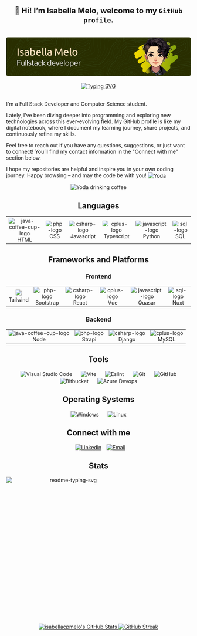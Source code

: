 <!-- @format -->

## <div align="center"> 👋 Hi! I’m Isabella Melo, welcome to my `GitHub profile`.</div>

<br>

<div align="center">
  <img alt="Github Header" src="assets/img/github-profile-header.png"/>
</div>

<br>

<div align="center">
  <a href="https://git.io/typing-svg"><img src="https://readme-typing-svg.herokuapp.com?font=Fira+Code&size=21&duration=4997&pause=1000&color=90B103&background=A4A4A400&width=435&lines=console.log(%22Hello+World!%22);print(%22Hello+World!%22)" alt="Typing SVG" /></a>
</div>

<br>

 <p>I'm a Full Stack Developer and Computer Science student.</p>
 <p>Lately, I’ve been diving deeper into programming and exploring new technologies across this ever-evolving field. My GitHub profile is like my digital notebook, where I document my learning journey, share projects, and continuously refine my skills.</p>
 <p>Feel free to reach out if you have any questions, suggestions, or just want to connect! You’ll find my contact information in the "Connect with me" section below.</p>
 <p>I hope my repositories are helpful and inspire you in your own coding journey. Happy browsing – and may the code be with you!</strong> <img align="center" alt="Yoda" width="30px" src="https://img.icons8.com/nolan/64/darth-vader.png"/></p>

<div align="center">
 <img alt="Yoda drinking coffee" width="150px" src="assets/img/yoda.gif"/>
</div>

## <div align="center">Languages</div>

  <div>
    <table align="center">
    <tr>
        <td align="center">
             <img style="width: 90%; max-width: 300px;" src="https://img.icons8.com/?size=100&id=20909&format=png&color=000000" 
             alt="java-coffee-cup-logo"/>
            <br>HTML 
        </td>
        <td align="center">
            <img style="width: 90%; max-width: 300px;" src="https://img.icons8.com/?size=100&id=21278&format=png&color=000000" alt="php-logo"/>
            <br>CSS
        </td>
        <td align="center">
            <img  style="width: 90%; max-width: 300px;"src="https://img.icons8.com/?size=100&id=108784&format=png&color=000000" alt="csharp-logo"/>
            <br>Javascript
        </td>
       <td align="center">
            <img  style="width: 90%; max-width: 300px;" src="https://img.icons8.com/?size=100&id=uJM6fQYqDaZK&format=png&color=000000" alt="cplus-logo"/>
            <br>Typescript
        </td>
        <td align="center">
            <img  style="width: 90%; max-width: 300px;" src="https://img.icons8.com/?size=100&id=13441&format=png&color=000000" alt="javascript-logo"/>
            <br>Python
        </td>
         </td>
        <td align="center">
            <img  style="width: 90%; max-width: 300px;" src="https://img.icons8.com/?size=100&id=q2EvWWP24C1j&format=png&color=000000" alt="sql-logo"/>
            <br>SQL
        </td>
    </tr>
  </table>
  </div>

## <div align="center">Frameworks and Platforms</div>

### <div align="center">Frontend</div>

<div>
    <table align="center">
    <tr>
        <td align="center">
             <img style="width: 90%; max-width: 300px;" src="https://img.icons8.com/?size=100&id=CIAZz2CYc6Kc&format=png&color=000000"/>
            <br>Tailwind 
        </td>
        <td align="center">
            <img style="width: 90%; max-width: 300px;" src="https://img.icons8.com/?size=100&id=84710&format=png&color=000000" alt="php-logo"/>
            <br>Bootstrap
        </td>
        <td align="center">
            <img  style="width: 90%; max-width: 300px;"src="https://img.icons8.com/?size=100&id=asWSSTBrDlTW&format=png&color=000000" alt="csharp-logo"/>
            <br>React
        </td>
       <td align="center">
            <img  style="width: 90%; max-width: 300px;" src="https://img.icons8.com/?size=100&id=dzfo6UeXW9h7&format=png&color=000000" alt="cplus-logo"/>
            <br>Vue
        </td>
        <td align="center">
            <img  style="width: 90%; max-width: 100px;" src="https://cdn.jsdelivr.net/gh/devicons/devicon@latest/icons/quasar/quasar-plain-wordmark.svg" alt="javascript-logo"/>
            <br>Quasar
        </td>
         </td>
        <td align="center">
            <img  style="width: 90%; max-width: 300px;" src="https://img.icons8.com/?size=100&id=sttYYg04EKym&format=png&color=000000" alt="sql-logo"/>
            <br>Nuxt
        </td>
    </tr>
  </table>
  </div>

### <div align="center">Backend</div>

<div>
    <table align="center">
    <tr>
        <td align="center">
             <img style="width: 90%; max-width: 300px;" src="https://img.icons8.com/?size=100&id=54087&format=png&color=000000" 
             alt="java-coffee-cup-logo"/>
            <br>Node 
        </td>
        <td align="center">
            <img style="width: 90%; max-width: 100px;" src="https://devicons.railway.com/i/strapi.svg" alt="php-logo"/>
            <br>Strapi
        </td>
        <td align="center">
            <img  style="width: 90%; max-width: 100px;"src="https://img.icons8.com/?size=100&id=LPmcJ9e0FU7K&format=png&color=000000" alt="csharp-logo"/>
            <br>Django
        </td>
       <td align="center">
            <img  style="width: 90%; max-width: 300px;" src="https://img.icons8.com/?size=100&id=rgPSE6nAB766&format=png&color=000000" alt="cplus-logo"/>
            <br>MySQL
      </td>
    </tr>
  </table>
  </div>

## <div align="center">Tools</div>

<div align="center">
 <img align="center" alt="Visual Studio Code" height="55px" hspace="10" src="https://cdn.jsdelivr.net/gh/devicons/devicon@latest/icons/vscode/vscode-original-wordmark.svg"/>
 <img align="center" alt="Vite" height="50px" hspace="10" src="https://cdn.jsdelivr.net/gh/devicons/devicon@latest/icons/vitejs/vitejs-original.svg"/>
 <img align="center" height="100px" hspace="10" alt="Eslint" src="https://cdn.jsdelivr.net/gh/devicons/devicon@latest/icons/eslint/eslint-plain-wordmark.svg" />
 <img align="center" alt="Git" height="90px" hspace="10" src="https://cdn.jsdelivr.net/gh/devicons/devicon@latest/icons/git/git-original-wordmark.svg"/>
 <img align="center" height="60px" hspace="10" alt="GitHub" src="https://img.icons8.com/nolan/64/github.png"/>
 <img align="center" alt="Bitbucket" height="55px" hspace="10" src="https://cdn.jsdelivr.net/gh/devicons/devicon/icons/bitbucket/bitbucket-original-wordmark.svg"/>
 <img align="center" alt="Azure Devops" height="55px" hspace="10" src="https://cdn.jsdelivr.net/gh/devicons/devicon@latest/icons/azuredevops/azuredevops-original.svg"/>
</div>

## <div align="center">Operating Systems</div>

<div align="center">
  <img align="center" alt="Windows" height="50px" hspace="10" src="https://devicons.railway.com/i/windows10.svg"/>
  <img align="center" alt="Linux" height="60px" hspace="10" src="https://cdn.jsdelivr.net/gh/devicons/devicon/icons/linux/linux-original.svg"/>
</div>

## <div align="center">Connect with me</div>

<div align="center">
  <a href="https://www.linkedin.com/in/isabella-cpmelo/" target="_blank"><img align="center" height="50px" hspace="10" src="https://cdn.jsdelivr.net/gh/devicons/devicon@latest/icons/linkedin/linkedin-original.svg" alt="Linkedin" /></a>
  <a href="mailto:isacpmelo@gmail.com" target="_blank"><img align="center" height="60px" src="https://devicons.railway.com/i/maildev.svg" alt="Email" /></a>
</div>

## <div align="center">Stats</div>

<div align="center">
  <div>
    <img align="left" width="350px" height="400px" src="https://github-readme-stats.vercel.app/api/top-langs/?username=isabellacpmelo&theme=gruvbox&layout=donut-vertical" alt="readme-typing-svg">
  </div>
  <div>
    <a href="https://awesome-github-stats.azurewebsites.net/index.html??cardType=level-alternate&theme=gruvbox&preferLogin=false">
      <img width="390px" alt="isabellacpmelo's GitHub Stats" src="https://awesome-github-stats.azurewebsites.net/user-stats/isabellacpmelo?cardType=level-alternate&theme=gruvbox&preferLogin=false"/>
    </a>
    <a href="https://git.io/streak-stats">
      <img width="387px" src="https://github-readme-streak-stats.herokuapp.com?user=lariiscriis&theme=gruvbox&background=282828&border=E4E2E2&ring=FABD2F&stroke=FABD2F&fire=FE8019&currStreakNum=8EC07C&sideNums=8EC07C&currStreakLabel=FA7E1A&dates=FA7E1A" alt="GitHub Streak" />
    </a>
  </div>
</div>

<!--
**isabellacpmelo/isabellacpmelo** is a ✨ _special_ ✨ repository because its `README.md` (this file) appears on your GitHub profile.
https://img.icons8.com/color/48/000000/python.png
![snake gif]https://github.com/isabellacpmelo/isabellacpmelo/blob/output/github-contribution-grid-snake.svg

Here are some ideas to get you started:

- 🔭 I’m currently working on ...
- 🌱 I’m currently learning ...
- 👯 I’m looking to collaborate on ...
- 🤔 I’m looking for help with ...
- 💬 Ask me about ...
- 📫 How to reach me: ...
- 😄 Pronouns: ...
- ⚡ Fun fact: ...
-->
